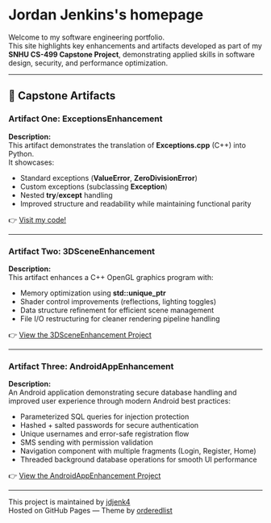 # Jordan Jenkins's homepage

Welcome to my software engineering portfolio.  
This site highlights key enhancements and artifacts developed as part of my **SNHU CS-499 Capstone Project**, demonstrating applied skills in software design, security, and performance optimization.

---

## 🧠 Capstone Artifacts

### **Artifact One: ExceptionsEnhancement**
**Description:**  
This artifact demonstrates the translation of **Exceptions.cpp** (C++) into Python.  
It showcases:
- Standard exceptions (**ValueError**, **ZeroDivisionError**)
- Custom exceptions (subclassing **Exception**)
- Nested **try**/**except** handling  
- Improved structure and readability while maintaining functional parity

👉 [Visit my code!](https://github.com/jdjenk4/jenkinsjordan.github.io/tree/branch-one/ExceptionsEnhancement)

---

### **Artifact Two: 3DSceneEnhancement**
**Description:**  
This artifact enhances a C++ OpenGL graphics program with:
- Memory optimization using **std::unique_ptr**  
- Shader control improvements (reflections, lighting toggles)  
- Data structure refinement for efficient scene management  
- File I/O restructuring for cleaner rendering pipeline handling  

👉 [View the 3DSceneEnhancement Project](https://github.com/jdjenk4/jenkinsjordan.github.io/tree/branch-two/3DSceneEnhancement)

---

### **Artifact Three: AndroidAppEnhancement**
**Description:**  
An Android application demonstrating secure database handling and improved user experience through modern Android best practices:
- Parameterized SQL queries for injection protection  
- Hashed + salted passwords for secure authentication  
- Unique usernames and error-safe registration flow  
- SMS sending with permission validation  
- Navigation component with multiple fragments (Login, Register, Home)  
- Threaded background database operations for smooth UI performance

👉 [View the AndroidAppEnhancement Project](https://github.com/jdjenk4/jenkinsjordan.github.io/tree/branch-three/AndroidAppEnhancement)

---

This project is maintained by [jdjenk4](https://github.com/jdjenk4)  
Hosted on GitHub Pages — Theme by [orderedlist](https://github.com/orderedlist)
